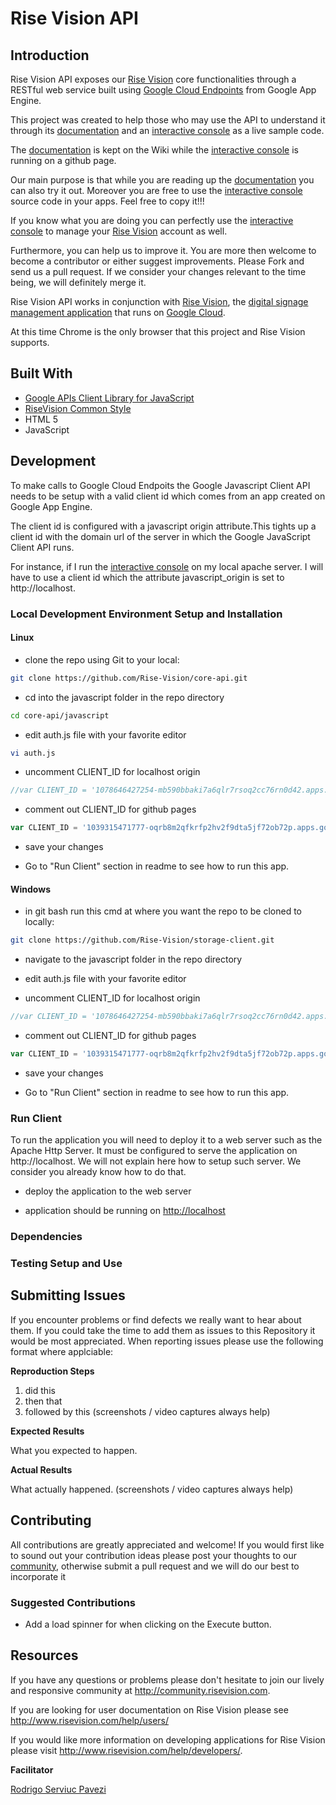 # Rise Vision API

## Introduction

Rise Vision API exposes our [Rise Vision](http://rva.risevision.com) core functionalities through a RESTful web service built using [Google Cloud Endpoints](https://developers.google.com/appengine/docs/java/endpoints/) from Google App Engine.   

This project was created to help those who may use the API to understand it through its [documentation](https://github.com/Rise-Vision/core-api/wiki) and an [interactive console](http://rise-vision.github.io/core-api/) as a live sample code.

The [documentation](https://github.com/Rise-Vision/core-api/wiki) is kept on the Wiki while the [interactive console](http://rise-vision.github.io/core-api/) is running on a github page. 

Our main purpose is that while you are reading up the [documentation](https://github.com/Rise-Vision/core-api/wiki) you can also try it out. Moreover you are free to use the [interactive console](http://rise-vision.github.io/core-api/) source code in your apps. Feel free to copy it!!!

If you know what you are doing you can perfectly use the [interactive console](http://rise-vision.github.io/core-api/) to manage your [Rise Vision](http://rva.risevision.com) account as well. 

Furthermore, you can help us to improve it. You are more then welcome to become a contributor or either suggest improvements. Please Fork and send us a pull request. If we consider your changes relevant to the time being, we will definitely merge it.      

Rise Vision API works in conjunction with [Rise Vision](http://www.risevision.com), the [digital signage management application](http://rva.risevision.com/) that runs on [Google Cloud](https://cloud.google.com).

At this time Chrome is the only browser that this project and Rise Vision supports.

## Built With

- [Google APIs Client Library for JavaScript](https://developers.google.com/api-client-library/javascript/)
- [RiseVision Common Style](https://github.com/Rise-Vision/common-style)
- HTML 5
- JavaScript


## Development
 
 To make calls to Google Cloud Endpoits the Google Javascript Client API needs to be setup with a valid client id which comes from an app created on Google App Engine.
 
 The client id is configured with a javascript origin attribute.This tights up a client id with the domain url of the server in which the Google JavaScript Client API runs. 
 
 For instance, if I run the [interactive console](http://rise-vision.github.io/core-api/) on my local apache server. I will have to use a client id which the attribute javascript_origin is set to http://localhost.


### Local Development Environment Setup and Installation


#### Linux


* clone the repo using Git to your local:
```bash
git clone https://github.com/Rise-Vision/core-api.git
```

* cd into the javascript folder in the repo directory
```bash
cd core-api/javascript
```

* edit auth.js file with your favorite editor
```bash
vi auth.js
```

* uncomment CLIENT_ID for localhost origin
```javascript
//var CLIENT_ID = '1078646427254-mb590bbaki7a6qlr7rsoq2cc76rn0d42.apps.googleusercontent.com'; //CLIENT_ID for local development
```

* comment out CLIENT_ID for github pages
```javascript
var CLIENT_ID = '1039315471777-oqrb8m2qfkrfp2hv2f9dta5jf72ob72p.apps.googleusercontent.com'; // CLIENT_ID for github pages
```
* save your changes

* Go to "Run Client" section in readme to see how to run this app.

#### Windows 

* in git bash run this cmd at where you want the repo to be cloned to locally:
```bash
git clone https://github.com/Rise-Vision/storage-client.git
```

* navigate to the javascript folder in the repo directory

* edit auth.js file with your favorite editor  

* uncomment CLIENT_ID for localhost origin
```javascript
//var CLIENT_ID = '1078646427254-mb590bbaki7a6qlr7rsoq2cc76rn0d42.apps.googleusercontent.com'; //CLIENT_ID for local development
```

* comment out CLIENT_ID for github pages
```javascript
var CLIENT_ID = '1039315471777-oqrb8m2qfkrfp2hv2f9dta5jf72ob72p.apps.googleusercontent.com'; // CLIENT_ID for github pages
```
* save your changes

* Go to "Run Client" section in readme to see how to run this app.

### Run Client
 To run the application you will need to deploy it to a web server such as the Apache Http Server. It must be configured to serve the application on http://localhost. 
 We will not explain here how to setup such server. We consider you already know how to do that. 

* deploy the application to the web server

* application should be running on [http://localhost](http://localhost)

### Dependencies

### Testing Setup and Use

## Submitting Issues 
If you encounter problems or find defects we really want to hear about them. If you could take the time to add them as issues to this Repository it would be most appreciated. When reporting issues please use the following format where applciable:

**Reproduction Steps**

1. did this
2. then that
3. followed by this (screenshots / video captures always help)

**Expected Results**

What you expected to happen.

**Actual Results**

What actually happened. (screenshots / video captures always help)

## Contributing
All contributions are greatly appreciated and welcome! If you would first like to sound out your contribution ideas please post your thoughts to our [community](http://community.risevision.com), otherwise submit a pull request and we will do our best to incorporate it

### Suggested Contributions
* Add a load spinner for when clicking on the Execute button. 

## Resources
If you have any questions or problems please don't hesitate to join our lively and responsive community at http://community.risevision.com.

If you are looking for user documentation on Rise Vision please see http://www.risevision.com/help/users/

If you would like more information on developing applications for Rise Vision please visit http://www.risevision.com/help/developers/. 




**Facilitator**

[Rodrigo Serviuc Pavezi](https://github.com/rodrigopavezi "Rodrigo Serviuc Pavezi")
